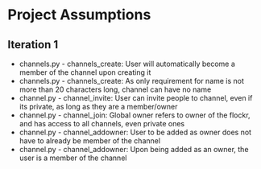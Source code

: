 # Project Assumptions

## Iteration 1

* channels.py - channels_create: User will automatically become a member of the channel upon creating it
* channels.py - channels_create: As only requirement for name is not more than 20 characters long, channel can have no name
* channel.py - channel_invite: User can invite people to channel, even if its private, as long as they are a member/owner
* channel.py - channel_join: Global owner refers to owner of the flockr, and has access to all channels, even private ones
* channel.py - channel_addowner: User to be added as owner does not have to already be member of the channel
* channel.py - channel_addowner: Upon being added as an owner, the user is a member of the channel
